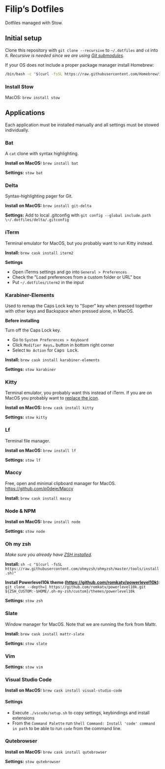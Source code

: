 # Filip’s Dotfiles
Dotfiles managed with Stow.

## Initial setup
Clone this repository with `git clone --recursive` to `~/.dotfiles` and `cd` into it. _Recursive is needed since we are using [Git submodules](https://git-scm.com/book/en/v2/Git-Tools-Submodules)._

If your OS does not include a proper package manager install Homebrew:

```bash
/bin/bash -c "$(curl -fsSL https://raw.githubusercontent.com/Homebrew/install/master/install.sh)"
```

### Install Stow
MacOS: `brew install stow`

## Applications
Each application must be installed manually and all settings must be stowed individually.

### Bat
A `cat` clone with syntax highlighting.

**Install on MacOS:** `brew install bat`

**Settings:** `stow bat`

### Delta
Syntax-highlighting pager for Git.

**Install on MacOS:** `brew install git-delta`

**Settings:** Add to local .gitconfig with `git config --global include.path \~/.dotfiles/delta/.gitconfig`

### iTerm
Terminal emulator for MacOS, but you probably want to run Kitty instead.

**Install:** `brew cask install iterm2`

**Settings**
* Open iTerms settings and go into `General > Preferences`
* Check the "Load preferences from a custom folder or URL" box
* Put `~/.dotfiles/iterm2` in the input


### Karabiner-Elements
Used to remap the Caps Lock key to "Super" key when pressed together with other keys and Backspace when pressed alone, in MacOS.

**Before installing**

Turn off the Caps Lock key.

* Go to `System Preferences > Keyboard`
* Click `Modifier Keys…` button in bottom right corner
* Select `No Action` for <kbd>Caps Lock</kbd>.

**Install:** `brew cask install karabiner-elements`

**Settings:** `stow karabiner`


### Kitty
Terminal emulator, you probably want this instead of iTerm. If you are on MacOS you probably want to [replace the icon](https://www.reddit.com/r/MacOSBeta/comments/hna8wo/some_replacement_icons_for_big_sur/).

**Install on MacOS:** `brew cask install kitty`

**Settings:** `stow kitty`


### Lf
Terminal file manager.

**Install on MacOS:** `brew install lf`

**Settings:** `stow lf`

### Maccy
Free, open and minimal clipboard manager for MacOS. https://github.com/p0deje/Maccy

**Install:** `brew cask install maccy`


### Node & NPM
**Install on MacOS:** `brew install node`

**Settings:** `stow node`


### Oh my zsh
*Make sure you already have [ZSH installed](https://github.com/ohmyzsh/ohmyzsh/wiki/Installing-ZSH).*

**Install:** `sh -c "$(curl -fsSL https://raw.githubusercontent.com/ohmyzsh/ohmyzsh/master/tools/install.sh)"`

**Install Powerlevel10k theme (https://github.com/romkatv/powerlevel10k)**: `git clone --depth=1 https://github.com/romkatv/powerlevel10k.git ${ZSH_CUSTOM:-$HOME/.oh-my-zsh/custom}/themes/powerlevel10k`

**Settings:** `stow zsh`


### Slate
Window manager for MacOS. Note that we are running the fork from Mattr.

**Install:** `brew cask install mattr-slate`

**Settings:** `stow slate`


### Vim
**Settings:** `stow vim`

### Visual Studio Code
**Install on MacOS:** `brew cask install visual-studio-code`

#### Settings
* Execute `./vscode/setup.sh` to copy settings, keybindings and install extensions
* From the `Command Palette` run `Shell Command: Install 'code' command in path` to be able to run `code` from the command line.

### Qutebrowser
**Install on MacOS:** `brew cask install qutebrowser`

**Settings:** `stow qutebrowser`
